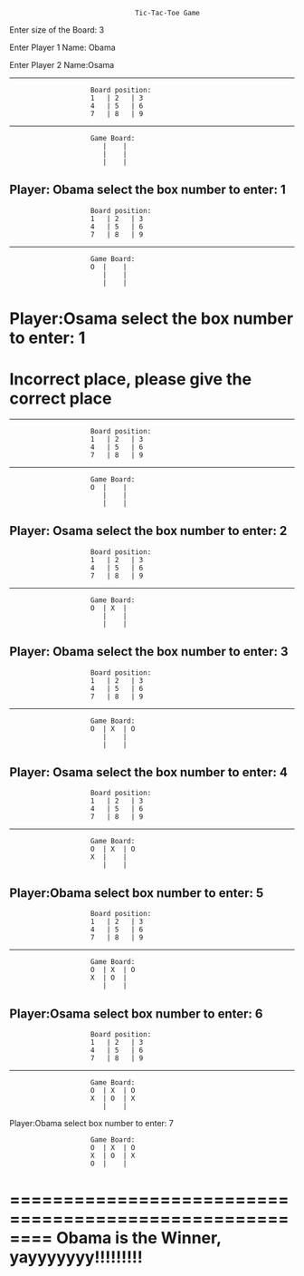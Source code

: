                                    Tic-Tac-Toe Game

Enter size of the Board: 3

Enter Player 1 Name: Obama

Enter Player 2 Name:Osama

------------------------------------------------------------
                        Board position:                     
                        1   | 2   | 3  
                        4   | 5   | 6  
                        7   | 8   | 9  
------------------------------------------------------------
                        Game Board:                     
                           |    |   
                           |    |   
                           |    |   
Player: Obama select the box number to enter: 1
------------------------------------------------------------
                        Board position:                     
                        1   | 2   | 3  
                        4   | 5   | 6  
                        7   | 8   | 9  
------------------------------------------------------------
                        Game Board:                     
                        O  |    |   
                           |    |   
                           |    |   
Player:Osama select the box number to enter: 1
========================================================
Incorrect place, please give the correct place
========================================================
------------------------------------------------------------
                        Board position:                     
                        1   | 2   | 3  
                        4   | 5   | 6  
                        7   | 8   | 9  
------------------------------------------------------------
                        Game Board:                     
                        O  |    |   
                           |    |   
                           |    |   
Player: Osama select the box number to enter: 2
------------------------------------------------------------
                        Board position:                     
                        1   | 2   | 3  
                        4   | 5   | 6  
                        7   | 8   | 9  
------------------------------------------------------------
                        Game Board:                     
                        O  | X  |   
                           |    |   
                           |    |   
Player: Obama select the box number to enter: 3
------------------------------------------------------------
                        Board position:                     
                        1   | 2   | 3  
                        4   | 5   | 6  
                        7   | 8   | 9  
------------------------------------------------------------
                        Game Board:                     
                        O  | X  | O 
                           |    |   
                           |    |   
Player: Osama select the box number to enter: 4
------------------------------------------------------------
                        Board position:                     
                        1   | 2   | 3  
                        4   | 5   | 6  
                        7   | 8   | 9  
------------------------------------------------------------
                        Game Board:                     
                        O  | X  | O 
                        X  |    |   
                           |    |   
Player:Obama select box number to enter: 5
------------------------------------------------------------
                        Board position:                     
                        1   | 2   | 3  
                        4   | 5   | 6  
                        7   | 8   | 9  
------------------------------------------------------------
                        Game Board:                     
                        O  | X  | O 
                        X  | O  |   
                           |    |   
Player:Osama select box number to enter: 6
------------------------------------------------------------
                        Board position:                     
                        1   | 2   | 3  
                        4   | 5   | 6  
                        7   | 8   | 9  
------------------------------------------------------------
                        Game Board:                     
                        O  | X  | O 
                        X  | O  | X 
                           |    |   
Player:Obama select box number to enter: 7

                        Game Board:                     
                        O  | X  | O 
                        X  | O  | X 
                        O  |    |   

========================================================
Obama is the Winner, yayyyyyyy!!!!!!!!!
=========================================================
